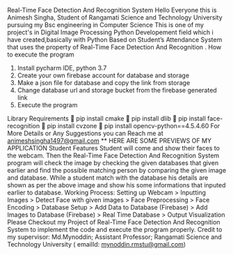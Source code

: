 Real-Time Face Detection And Recognition System
Hello Everyone this is Animesh Singha, Student of Rangamati Science and Technology University pursuing my Bsc engineering in Computer Science This is one of my project's in Digital Image Processing Python Developement field which i have created,basically with Python Based on Student’s Attendance System that uses the property of Real-Time Face Detection And Recognition .
How to execute the program
1.	Install pycharm IDE, python 3.7
2.	Create your own  firebase account for database and storage
3.	Make a json file for database and copy the link from storage
4.	Change database url and storage bucket from the firebase generated link
5.	Execute the program

Library Requirements
	pip install cmake
	pip install dlib
	pip install face-recognition
	pip install cvzone
	pip install opencv-python==4.5.4.60
For More Details or Any Suggestions you can Reach me at animeshsingha1497@gmail.com ** 
HERE ARE SOME PREVIEWS OF MY APPLICATION
Student Features Student will come and show their faces to the webcam. Then the Real-Time Face Detection And Recognition System program will check the image by checking the given databases that given earlier and find the possible matching person by comparing the given image and database. While a student match with the database his details are shown as per the above image and show his some informations that inputed earlier to database.
Working Process:  Setting up Webcam > Inputting Images >  Detect Face with given images > Face Preprocessing  >  Face Encoding  >  Database Setup  > Add Data to Database (Firebase) >  Add Images to Database (Firebase) >  Real Time Database  >  Output Visualization
Please Checkout my Project of Real-Time Face Detection And Recognition System to implement the code and execute the program properly.
Credit to my supervisor: Md.Mynoddin; Assistant Professor; Rangamati Science and Technology University ( emailId: mynoddin.rmstu@gmail.com)

